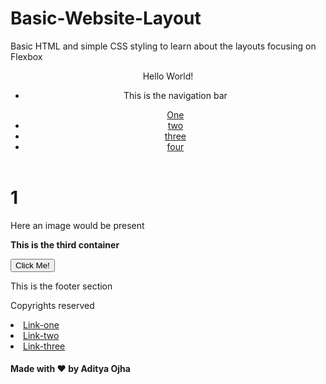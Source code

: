 # Basic-Website-Layout
Basic HTML and simple CSS styling to learn about the layouts focusing on Flexbox


<!DOCTYPE html>
<html lang="en">
<head>
    <meta charset="UTF-8">
    <meta name="viewport" content="width=device-width, initial-scale=1.0">
    <title> Document </title>
</head>
<body>
   <div class="main-container">
  <header>
    <p class="logo"> Hello World!</p>
<navbar>
      <ul>
        <li>
          <p>This is the navigation bar</p>
<a class="links" href="#">One</a></li>
        <li><a class="links" href="#">two</a></li>
        <li><a class="links" href="#">three</a></li>
        <li><a class="links" href="#">four</a></li>
      </ul>
    </navbar>
</header>
<div class="container-two">
<div id="card-one">
      <h1>1</h1>
    </div>
    <div id="card-two">
      <p>Here an image would be present</p>
    </div>
  </div>
<div class="container-three">
    <p class="some-text"><strong>This is the third container</strong></p>
    <button class="button">Click Me!</button>
  </div>

  <footer>
    <p>This is the footer section</p>
    <p>Copyrights reserved<p/>
    <li><a href="#">Link-one</a>
    <li><a href="#">Link-two</a>
    <li><a href="#">Link-three</a>
    <h4>Made with ❤️ by Aditya Ojha</h4>
  </footer>
</div> 
</body>
</html>


